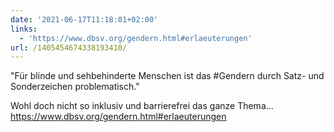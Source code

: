```yaml
---
date: '2021-06-17T11:18:01+02:00'
links:
  - 'https://www.dbsv.org/gendern.html#erlaeuterungen'
url: /1405454674338193410/
---
```

"Für blinde und sehbehinderte Menschen ist das #Gendern durch Satz- und Sonderzeichen problematisch."

Wohl doch nicht so inklusiv und barrierefrei das ganze Thema...
https://www.dbsv.org/gendern.html#erlaeuterungen
